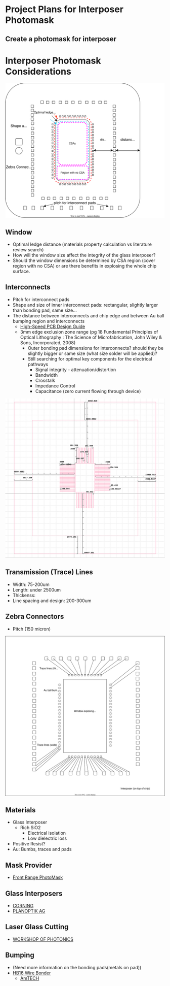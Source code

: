 # Project Plans for Interposer Photomask

## Create a photomask for interposer

# Interposer Photomask Considerations

![Interposer sketch](./assets/Interposersketch.v2.drawio.svg)

## Window
* Optimal ledge distance (materials property calculation vs literature review search)
* How will the window size affect the integrity of the glass interposer?
* Should the window dimensions be determined by CSA region (cover region with no CSA) or are there benefits in explosing the whole chip surface.

## Interconnects
* Pitch for interconnect pads
* Shape and size of inner interconnect pads: rectangular, slightly larger than bonding pad, same size...
* The distance between interconnects and chip edge and between Au ball bumping region and interconnects
    * [High-Speed PCB
Design Guide](https://s3vi.ndc.nasa.gov/ssri-kb/static/resources/High-Speed%20PCB%20Design%20Guide.pdf)
    * 3mm edge exclusion zone range (pg 18 Fundamental Principles of Optical Lithography : The Science of Microfabrication, John Wiley & Sons, Incorporated, 2008) 
        *  Outer bonding pad dimensions for interconnects? should they be slightly bigger or same size (what size solder will be applied)?
        *  Still searching for optimal key components for the electrical pathways
            * Signal integrity - attenuation/distortion
            * Bandwidth
            * Crosstalk
            * Impedance Control
            * Capacitance (zero current flowing through device)

![interposermask](./assets/interposermask.v7.ruler.png)
              
## Transmission (Trace) Lines 
* Width: 75-200um
* Length: under 2500um 
* Thickenss: 
* Line spacing and design: 200-300um 
  
## Zebra Connectors
* Pitch (150 micron)

![Interposer sketch](./assets/Interposersketch.v1.drawio.svg)

## Materials
* Glass Interposer
    * Rich SiO2
        * Electrical isolation
        * Low dielectric loss
* Positive Resist?
* Au: Bumbs, traces and pads
          
## Mask Provider
* [Front Range PhotoMask](https://www.frontrangephotomask.com)

## Glass Interposers
* [CORNING](https://www.corning.com/worldwide/en/products/advanced-optics/product-materials/semiconductor-laser-optic-components/semiconductor-glass-wafers.html)
* [PLANOPTIK AG](https://planoptik.com/products/interposer/)
  
## Laser Glass Cutting
* [WORKSHOP OF PHOTONICS](https://wophotonics.com/applications/laser-micro-cutting-dicing/)

## Bumping
* (Need more information on the bonding pads(metals on pad)) 
*  [HB16 Wire Bonder](https://www.tpt-wirebonder.com/hb16/)
    * [AmTECH](https://amtechmicro.com/processes/wire-bonding/)      
